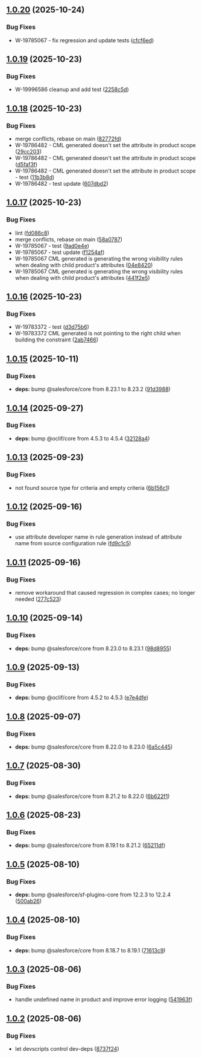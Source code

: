 ## [1.0.20](https://github.com/salesforcecli/plugin-bre-to-cml/compare/1.0.19...1.0.20) (2025-10-24)

### Bug Fixes

- W-19785067 - fix regression and update tests ([cfcf6ed](https://github.com/salesforcecli/plugin-bre-to-cml/commit/cfcf6edeee5bdfec3807e4262789fa92349bd32b))

## [1.0.19](https://github.com/salesforcecli/plugin-bre-to-cml/compare/1.0.18...1.0.19) (2025-10-23)

### Bug Fixes

- W-19996586 cleanup and add test ([2258c5d](https://github.com/salesforcecli/plugin-bre-to-cml/commit/2258c5dcc61a79eb6b2d425bd083232a5f6a3653))

## [1.0.18](https://github.com/salesforcecli/plugin-bre-to-cml/compare/1.0.17...1.0.18) (2025-10-23)

### Bug Fixes

- merge conflicts, rebase on main ([82772fd](https://github.com/salesforcecli/plugin-bre-to-cml/commit/82772fda9eaf56b1f82e0e480da1d189c8012ff8))
- W-19786482 - CML generated doesn't set the attribute in product scope ([29cc203](https://github.com/salesforcecli/plugin-bre-to-cml/commit/29cc203ef56bf2027bfb8bab8141dc37448519ca))
- W-19786482 - CML generated doesn't set the attribute in product scope ([d5faf3f](https://github.com/salesforcecli/plugin-bre-to-cml/commit/d5faf3f0adecbbb8588483592bd5e5cd338c62fd))
- W-19786482 - CML generated doesn't set the attribute in product scope - test ([11b3b8d](https://github.com/salesforcecli/plugin-bre-to-cml/commit/11b3b8dae30c2005fae5299c6fa1e7db962a0d5e))
- W-19786482 - test update ([607dbd2](https://github.com/salesforcecli/plugin-bre-to-cml/commit/607dbd255dcd8286de3c5f8d09c5dec50b8508f2))

## [1.0.17](https://github.com/salesforcecli/plugin-bre-to-cml/compare/1.0.16...1.0.17) (2025-10-23)

### Bug Fixes

- lint ([fd086c8](https://github.com/salesforcecli/plugin-bre-to-cml/commit/fd086c80bd0fdc377f97151fddf8b0c0eab06af1))
- merge conflicts, rebase on main ([58a0787](https://github.com/salesforcecli/plugin-bre-to-cml/commit/58a07872d060c1f9e46bbc55c4dc67caecffd0e8))
- W-19785067 - test ([9ad0e4e](https://github.com/salesforcecli/plugin-bre-to-cml/commit/9ad0e4eda000203e648ba2c2ed15793a65b315d1))
- W-19785067 - test update ([f1254af](https://github.com/salesforcecli/plugin-bre-to-cml/commit/f1254af8d36592e8e42c68c6d00ca7bbeef4a573))
- W-19785067 CML generated is generating the wrong visibility rules when dealing with child product's attributes ([04e8420](https://github.com/salesforcecli/plugin-bre-to-cml/commit/04e84201f8d7a735d0bb12364219b573c1193ef5))
- W-19785067 CML generated is generating the wrong visibility rules when dealing with child product's attributes ([441f2e5](https://github.com/salesforcecli/plugin-bre-to-cml/commit/441f2e501f668a5befe526c56ef5a481beefa6f6))

## [1.0.16](https://github.com/salesforcecli/plugin-bre-to-cml/compare/1.0.15...1.0.16) (2025-10-23)

### Bug Fixes

- W-19783372 - test ([d3d75b6](https://github.com/salesforcecli/plugin-bre-to-cml/commit/d3d75b6e98ee6a09187e1ff6bcfa23df701580f9))
- W-19783372 CML generated is not pointing to the right child when building the constraint ([2ab7466](https://github.com/salesforcecli/plugin-bre-to-cml/commit/2ab7466207cdc06a69614f61100b4f390990c569))

## [1.0.15](https://github.com/salesforcecli/plugin-bre-to-cml/compare/1.0.14...1.0.15) (2025-10-11)

### Bug Fixes

- **deps:** bump @salesforce/core from 8.23.1 to 8.23.2 ([91d3988](https://github.com/salesforcecli/plugin-bre-to-cml/commit/91d398839c1619faa78e6a847e933a68edd70e1d))

## [1.0.14](https://github.com/salesforcecli/plugin-bre-to-cml/compare/1.0.13...1.0.14) (2025-09-27)

### Bug Fixes

- **deps:** bump @oclif/core from 4.5.3 to 4.5.4 ([32128a4](https://github.com/salesforcecli/plugin-bre-to-cml/commit/32128a4d88578ba57faa0d4a49a220a9d894eccb))

## [1.0.13](https://github.com/salesforcecli/plugin-bre-to-cml/compare/1.0.12...1.0.13) (2025-09-23)

### Bug Fixes

- not found source type for criteria and empty criteria ([6b156c1](https://github.com/salesforcecli/plugin-bre-to-cml/commit/6b156c126655bdcdd383080d4b154706e3f8fb56))

## [1.0.12](https://github.com/salesforcecli/plugin-bre-to-cml/compare/1.0.11...1.0.12) (2025-09-16)

### Bug Fixes

- use attribute developer name in rule generation instead of attribute name from source configuration rule ([fd9c1c5](https://github.com/salesforcecli/plugin-bre-to-cml/commit/fd9c1c5e5814ae736dea2220eba18a768d98e097))

## [1.0.11](https://github.com/salesforcecli/plugin-bre-to-cml/compare/1.0.10...1.0.11) (2025-09-16)

### Bug Fixes

- remove workaround that caused regression in complex cases; no longer needed ([277c523](https://github.com/salesforcecli/plugin-bre-to-cml/commit/277c523718828ba924be45b4172cf0599b84808e))

## [1.0.10](https://github.com/salesforcecli/plugin-bre-to-cml/compare/1.0.9...1.0.10) (2025-09-14)

### Bug Fixes

- **deps:** bump @salesforce/core from 8.23.0 to 8.23.1 ([98d8955](https://github.com/salesforcecli/plugin-bre-to-cml/commit/98d8955d3451bddc9d2de82a780815d636a0255f))

## [1.0.9](https://github.com/salesforcecli/plugin-bre-to-cml/compare/1.0.8...1.0.9) (2025-09-13)

### Bug Fixes

- **deps:** bump @oclif/core from 4.5.2 to 4.5.3 ([e7e4dfe](https://github.com/salesforcecli/plugin-bre-to-cml/commit/e7e4dfe2e8b7c87fdb7c308eb1d3a8f69084ca00))

## [1.0.8](https://github.com/salesforcecli/plugin-bre-to-cml/compare/1.0.7...1.0.8) (2025-09-07)

### Bug Fixes

- **deps:** bump @salesforce/core from 8.22.0 to 8.23.0 ([6a5c445](https://github.com/salesforcecli/plugin-bre-to-cml/commit/6a5c4450249b013ab3ce5147b80e0b9aaafe3bf3))

## [1.0.7](https://github.com/salesforcecli/plugin-bre-to-cml/compare/1.0.6...1.0.7) (2025-08-30)

### Bug Fixes

- **deps:** bump @salesforce/core from 8.21.2 to 8.22.0 ([6b622f1](https://github.com/salesforcecli/plugin-bre-to-cml/commit/6b622f1cca6c0d790adb1d724d6168aafa78986a))

## [1.0.6](https://github.com/salesforcecli/plugin-bre-to-cml/compare/1.0.5...1.0.6) (2025-08-23)

### Bug Fixes

- **deps:** bump @salesforce/core from 8.19.1 to 8.21.2 ([65211df](https://github.com/salesforcecli/plugin-bre-to-cml/commit/65211dfbaad099039d320d1b7f5581fecf17aeaa))

## [1.0.5](https://github.com/salesforcecli/plugin-bre-to-cml/compare/1.0.4...1.0.5) (2025-08-10)

### Bug Fixes

- **deps:** bump @salesforce/sf-plugins-core from 12.2.3 to 12.2.4 ([500ab26](https://github.com/salesforcecli/plugin-bre-to-cml/commit/500ab26de5d1f3f639cdd15f12af9c6456a6b5f2))

## [1.0.4](https://github.com/salesforcecli/plugin-bre-to-cml/compare/1.0.3...1.0.4) (2025-08-10)

### Bug Fixes

- **deps:** bump @salesforce/core from 8.18.7 to 8.19.1 ([71613c9](https://github.com/salesforcecli/plugin-bre-to-cml/commit/71613c911c0b8e1cc657c83905c762493f5dcfae))

## [1.0.3](https://github.com/salesforcecli/plugin-bre-to-cml/compare/1.0.2...1.0.3) (2025-08-06)

### Bug Fixes

- handle undefined name in product and improve error logging ([541963f](https://github.com/salesforcecli/plugin-bre-to-cml/commit/541963f362e044cbdd5812416d11d8d47cb1e06e))

## [1.0.2](https://github.com/salesforcecli/plugin-bre-to-cml/compare/8737f24865eeec95f99cea58add97f127b9de58a...1.0.2) (2025-08-06)

### Bug Fixes

- let devscripts control dev-deps ([8737f24](https://github.com/salesforcecli/plugin-bre-to-cml/commit/8737f24865eeec95f99cea58add97f127b9de58a))
